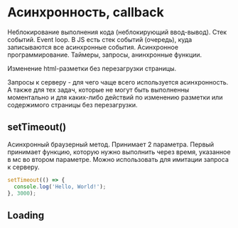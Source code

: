 # Асинхронность, callback

Неблокирование выполнения кода (неблокирующий ввод-вывод). Стек событий. Event loop. В JS есть стек событий (очередь), куда записываются все асинхронные события. Асинхронное программирование. Таймеры, запросы, анинхронные функции.

Изменение html-разметки без перезагрузки страницы.

Запросы к серверу - для чего чаще всего используется асинхронность. А также для тех задач, которые не могут быть выполненны моментально и для каких-либо действий по изменению разметки или содержимого страницы без перезагрузки.

## setTimeout()

Асинхронный браузерный метод. Принимает 2 параметра. Первый принимает функцию, которую нужно выполнить через время, указанное в мс во втором параметре. Можно использовать для имитации запроса к серверу.

```js
setTimeout(() => {
  console.log('Hello, World!');
}, 3000);
```

## Loading <script> tags

```js
function loadScript(src, callback) {
  // создаем тэг <script>
  let script = document.createElement('script');

  // coxpaняем его src в параметр src
  script.src = src;

  // навешиваем для него событие загрузки,
  // по окончанию которого будет вызываться callback
  // и передаем ему параметр созданного скрипта
  script.onload = () => callback(script);

  // после окончания загрузки скрипта, вставляем его в <head>
  document.head.append(script);
}

// вызываем данную функцию
loadScript('https://cdnjs.cloudflare.com/ajax/libs/lodash.js/3.2.0/lodash.js', script => {

  // а колбэк вызовится после загрузки
  alert(`Здорово, скрипт ${script.src} загрузился`);

  // и можно вызывать глобальные функции этого скрипта
  alert( _ ); // функция, объявленная в загруженном скрипте
});
```

## Callback inside callback

Цепочка колбеков.

```js
function loadScript(src, callback) {
  let script = document.createElement('script');
  script.src = src;
  script.onload = () => callback(script);
  document.head.append(script);
}

// I
loadScript('https://cdnjs.cloudflare.com/ajax/libs/lodash.js/3.2.0/lodash.js', script => {
  alert(`Здорово, первый скрипт ${script.src} загрузился`);
  alert( _ ); // вызов функции loadash

  // II
  loadScript('https://code.jquery.com/jquery-3.4.1.min.js', script => {
    alert(`Здорово, второй скрипт ${script.src} загрузился`);

    // вызов функции jquery
    $(() => { $('body').css('background-color', 'maroon') });

    // III
    loadScript('https://stackpath.bootstrapcdn.com/bootstrap/4.3.1/js/bootstrap.min.js', script => {
      alert(`Здорово, третий скрипт ${script.src} загрузился`);
    });
  });
});
```

## Обработка ошибок внутри колбеков

Добавляем новый параметр в callback-функцию для обработки ошибок. 

```js
function loadScript(src, callback) {
  let script = document.createElement('script');
  script.src = src;
  // error - аргумент колбека для ошибики, script не будет передаваться («error-first callback»)
  script.onerror = () => callback(new Error(`Не удалось загрузить скрипт ${src}`), null);

  // null - аргумент колбека для ошибики, script будет передаваться при успешной загрузке
  script.onload = () => callback(null, script);

  // после окончания загрузки скрипта, вставляем его в <head>
  document.head.append(script);
}

// I
loadScript('https://cdnjs.cloudflare.com/ajax/libs/lodash.js/3.2.0/lodash.js', function(error, script) {
  // handleError
  if (error) { console.log('404 - Loading error') }
  else {
    alert(`Здорово, скрипт ${script.src} загрузился`);
    alert( _ ); // loadash method

    // II
    loadScript('https://code.jquery.com/jquery-3.4.1.min.js', function(error, script) {
      // handleError
      if (error) { console.log('404 - Loading error') }
      else {
        alert(`Здорово, скрипт ${script.src} загрузился`);
        $(() => { $('body').css('background-color', 'maroon') }); // jquery method
      }
    });
  }
});
```

Если нужно выполнить несколько асинхронных операций, то возникает ПИРАМИДА вызовов, что не украшает код. Есть смысл пользоваьтся колбеками, если асинхронных действий 2-3, если будет больше, то читаемость кода усложняется, нужно использовать промисы.
